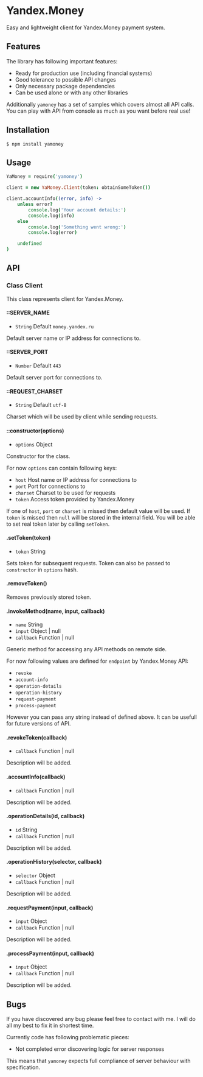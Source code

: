 # Yandex.Money

Easy and lightweight client for Yandex.Money payment system.

## Features

The library has following important features:

- Ready for production use (including financial systems)
- Good tolerance to possible API changes
- Only necessary package dependencies
- Can be used alone or with any other libraries

Additionally `yamoney` has a set of samples which covers almost all API calls.
You can play with API from console as much as you want before real use!

## Installation

```
$ npm install yamoney
```

## Usage

```coffeescript
YaMoney = require('yamoney')

client = new YaMoney.Client(token: obtainSomeToken())

client.accountInfo((error, info) ->
	unless error?
		console.log('Your account details:')
		console.log(info)
	else
		console.log('Something went wrong:')
		console.log(error)

	undefined
)
```

## API

### Class Client

This class represents client for Yandex.Money.

#### ::SERVER_NAME

- `String` Default `money.yandex.ru`

Default server name or IP address for connections to.

#### ::SERVER_PORT

- `Number` Default `443`

Default server port for connections to.

#### ::REQUEST_CHARSET

- `String` Default `utf-8`

Charset which will be used by client while sending requests.

#### ::constructor(options)
- `options` Object

Constructor for the class.

For now `options` can contain following keys:

- `host` Host name or IP address for connections to
- `port` Port for connections to
- `charset` Charset to be used for requests
- `token` Access token provided by Yandex.Money

If one of `host`, `port` or `charset` is missed then default value will be used. If `token` is missed then `null` will be stored in the internal field. You will be able to set real token later by calling `setToken`.

#### .setToken(token)
- `token` String

Sets token for subsequent requests. Token can also be passed to `constructor` in `options` hash.

#### .removeToken()

Removes previously stored token.

#### .invokeMethod(name, input, callback)
- `name` String
- `input` Object | null
- `callback` Function | null

Generic method for accessing any API methods on remote side.

For now following values are defined for `endpoint` by Yandex.Money API:

- `revoke`
- `account-info`
- `operation-details`
- `operation-history`
- `request-payment`
- `process-payment`

However you can pass any string instead of defined above. It can be usefull for future versions of API.

#### .revokeToken(callback)
- `callback` Function | null

Description will be added.

#### .accountInfo(callback)
- `callback` Function | null

Description will be added.

#### .operationDetails(id, callback)
- `id` String
- `callback` Function | null

Description will be added.

#### .operationHistory(selector, callback)
- `selector` Object
- `callback` Function | null

Description will be added.

#### .requestPayment(input, callback)
- `input` Object
- `callback` Function | null

Description will be added.

#### .processPayment(input, callback)
- `input` Object
- `callback` Function | null

Description will be added.

## Bugs

If you have discovered any bug please feel free to contact with me. I will do all my best to fix it in shortest time.

Currently code has following problematic pieces:

- Not completed error discovering logic for server responses

This means that `yamoney` expects full compliance of server behaviour with specification.
